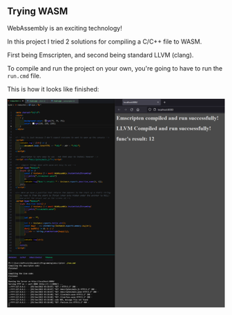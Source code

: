 ## Trying WASM

WebAssembly is an exciting technology!

In this project I tried 2 solutions for compiling a C/C++ file to WASM.

First being Emscripten, and second being standard LLVM (clang).

To compile and run the project on your own, you're going to have to run the `run.cmd` file.

This is how it looks like finished:

![screenshot](It_all_works.png)
